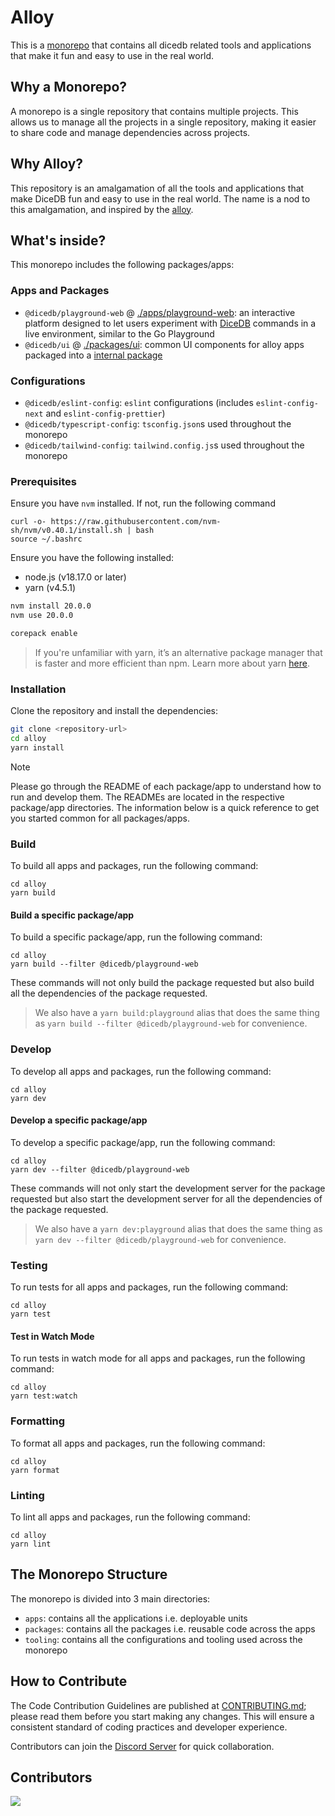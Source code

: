 # Alloy

This is a [monorepo](https://monorepo.tools/) that contains all dicedb related tools and applications that make it fun and easy to use in the real world.

## Why a Monorepo?

A monorepo is a single repository that contains multiple projects. This allows us to manage all the projects in a single repository, making it easier to share code and manage dependencies across projects.

## Why Alloy?

This repository is an amalgamation of all the tools and applications that make DiceDB fun and easy to use in the real world. The name is a nod to this amalgamation, and inspired by the [alloy](https://en.wikipedia.org/wiki/Alloy).


## What's inside?

This monorepo includes the following packages/apps:

### Apps and Packages

- `@dicedb/playground-web` @ [./apps/playground-web](./apps/playground-web): an interactive platform designed to let users experiment with [DiceDB](https://github.com/dicedb/dice/) commands in a live environment, similar to the Go Playground
- `@dicedb/ui` @ [./packages/ui](./packages/ui): common UI components for alloy apps packaged into a [internal package](https://turbo.build/repo/docs/core-concepts/internal-packages)

### Configurations

- `@dicedb/eslint-config`: `eslint` configurations (includes `eslint-config-next` and `eslint-config-prettier`)
- `@dicedb/typescript-config`: `tsconfig.json`s used throughout the monorepo
- `@dicedb/tailwind-config`: `tailwind.config.js`s used throughout the monorepo

### Prerequisites

Ensure you have `nvm` installed. If not, run the following command

```
curl -o- https://raw.githubusercontent.com/nvm-sh/nvm/v0.40.1/install.sh | bash
source ~/.bashrc
```

Ensure you have the following installed:

- node.js (v18.17.0 or later)
- yarn (v4.5.1)

```bash
nvm install 20.0.0
nvm use 20.0.0
```

```bash
corepack enable
```

> If you're unfamiliar with yarn, it’s an alternative package manager that is faster and more efficient than npm. Learn more about yarn [here](https://yarnpkg.com/getting-started).



### Installation

Clone the repository and install the dependencies:

```bash
git clone <repository-url>
cd alloy
yarn install
```

> [!NOTE]
> Please go through the README of each package/app to understand how to run and develop them. The READMEs are located in the respective package/app directories. The information below is a quick reference to get you started common for all packages/apps.

### Build

To build all apps and packages, run the following command:

```
cd alloy
yarn build
```

#### Build a specific package/app

To build a specific package/app, run the following command:

```
cd alloy
yarn build --filter @dicedb/playground-web
```

These commands will not only build the package requested but also build all the dependencies of the package requested.

> We also have a `yarn build:playground` alias that does the same thing as `yarn build --filter @dicedb/playground-web` for convenience.

### Develop

To develop all apps and packages, run the following command:

```
cd alloy
yarn dev
```

#### Develop a specific package/app

To develop a specific package/app, run the following command:

```
cd alloy
yarn dev --filter @dicedb/playground-web
```

These commands will not only start the development server for the package requested but also start the development server for all the dependencies of the package requested.

> We also have a `yarn dev:playground` alias that does the same thing as `yarn dev --filter @dicedb/playground-web` for convenience.


### Testing

To run tests for all apps and packages, run the following command:

```
cd alloy
yarn test
```

#### Test in Watch Mode

To run tests in watch mode for all apps and packages, run the following command:

```
cd alloy
yarn test:watch
```



### Formatting

To format all apps and packages, run the following command:

```
cd alloy
yarn format
```

### Linting

To lint all apps and packages, run the following command:

```
cd alloy
yarn lint
```

## The Monorepo Structure

The monorepo is divided into 3 main directories:
- `apps`: contains all the applications i.e. deployable units
- `packages`: contains all the packages i.e. reusable code across the apps
- `tooling`: contains all the configurations and tooling used across the monorepo

## How to Contribute

The Code Contribution Guidelines are published at [CONTRIBUTING.md](CONTRIBUTING.md); please read them before you start making any changes. This will ensure a consistent standard of coding practices and developer experience.

Contributors can join the [Discord Server](https://discord.gg/6r8uXWtXh7) for quick collaboration.

## Contributors

<a href = "https://github.com/dicedb/playground-web/graphs/contributors">
  <img src = "https://contrib.rocks/image?repo=dicedb/playground-web"/>
</a>
